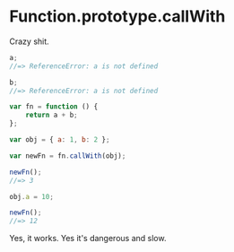 # Function.prototype.callWith

Crazy shit.

``` js
a;
//=> ReferenceError: a is not defined

b;
//=> ReferenceError: a is not defined

var fn = function () {
    return a + b;
};

var obj = { a: 1, b: 2 };

var newFn = fn.callWith(obj);

newFn();
//=> 3

obj.a = 10;

newFn();
//=> 12

```

Yes, it works. Yes it's dangerous and slow.
